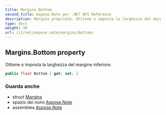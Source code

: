 ```yaml
---
title: Margins.Bottom
second_title: Aspose.Note per .NET API Reference
description: Margins proprietà. Ottiene o imposta la larghezza del margine inferiore.
type: docs
weight: 30
url: /it/net/aspose.note/margins/bottom/
---
```

## Margins.Bottom property

Ottiene o imposta la larghezza del margine inferiore.

```csharp
public float Bottom { get; set; }
```

### Guarda anche

* struct [Margins](../)
* spazio dei nomi [Aspose.Note](../../margins/)
* assemblea [Aspose.Note](../../../)


